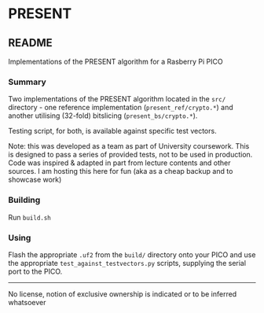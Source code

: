# PRESENT
## README

Implementations of the PRESENT algorithm for a Rasberry Pi PICO

### Summary

Two implementations of the PRESENT algorithm located in the `src/` directory - one reference implementation (`present_ref/crypto.*`) and another utilising (32-fold) bitslicing  (`present_bs/crypto.*`).

Testing script, for both, is available against specific test vectors.

Note: this was developed as a team as part of University coursework. This is designed to pass a series of provided tests, not to be used in production. Code was inspired & adapted in part from lecture contents and other sources. I am hosting this here for fun (aka as a cheap backup and to showcase work)

### Building

Run `build.sh`

### Using

Flash the appropriate `.uf2` from the `build/` directory onto your PICO and use the appropriate `test_against_testvectors.py` scripts, supplying the serial port to the PICO.

---

No license, notion of exclusive ownership is indicated or to be inferred whatsoever

